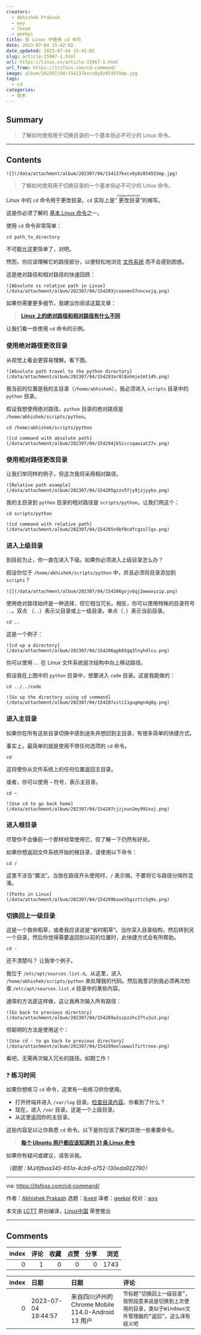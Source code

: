 ```yaml
---
creators:
  - Abhishek Prakash
  - wxy
  - lkxed
  - geekpi
title: 在 Linux 中使用 cd 命令
date: 2023-07-04 15:42:02
date_updated: 2023-07-04 15:42:02
slug: article-15967-1.html
url: https://linux.cn/article-15967-1.html
url_from: https://itsfoss.com/cd-command/
image: album/202307/04/154137kxcv8y8z854555mp.jpg
tags:
  - cd
categories:
  - 技术
---
```


## Summary

> 了解如何使用用于切换目录的一个基本但必不可少的 Linux 命令。

***

<!-- more -->

## Contents

`![](/data/attachment/album/202307/04/154137kxcv8y8z854555mp.jpg)`

> 
> 了解如何使用用于切换目录的一个基本但必不可少的 Linux 命令。
> 
> 
> 

Linux 中的 `cd` 命令用于更改目录。`cd` 实际上是“<ruby> 更改目录 <rt>  change directories </rt></ruby>”的缩写。

这是你必须了解的 [基本 Linux 命令](https://itsfoss.com/essential-ubuntu-commands/)之一。

使用 `cd` 命令非常简单：

```shell
cd path_to_directory
```

不可能比这更简单了，对吧。

然而，你应该理解它的路径部分，以便轻松地浏览 [文件系统](https://linuxhandbook.com:443/linux-directory-structure/) 而不会感到困惑。

这是绝对路径和相对路径的快速回顾：

`![Absolute vs relative path in Linux](/data/attachment/album/202307/04/154203jcoaxmn57oncxxjq.png)`

如果你需要更多细节，我建议你阅读这篇文章：

> 
> **[Linux 上的绝对路径和相对路径有什么不同](https://linuxhandbook.com/absolute-vs-relative-path/?ref=itsfoss.com)**
> 
> 
> 

让我们看一些使用 `cd` 命令的示例。

### 使用绝对路径更改目录

从视觉上看会更容易理解。看下图。

`![Absolute path travel to the python directory](/data/attachment/album/202307/04/154203ar8l8xhmje1mt14h.png)`

我当前的位置是我的主目录（`/home/abhishek`），我必须进入 `scripts` 目录中的 `python` 目录。

假设我想使用绝对路径。`python` 目录的绝对路径是 `/home/abhishek/scripts/python`。

```shell
cd /home/abhishek/scripts/python
```

`![cd command with absolute path](/data/attachment/album/202307/04/154204jk5iccsqawiat27v.png)`

### 使用相对路径更改目录

让我们举同样的例子，但这次我将采用相对路径。

`![Relative path example](/data/attachment/album/202307/04/154205gzzv5fjy9jzjyyko.png)`

我的主目录到 `python` 目录的相对路径是 `scripts/python`。让我们用这个：

```shell
cd scripts/python
```

`![cd command with relative path](/data/attachment/album/202307/04/154205n9bf0cdfcgzsllgx.png)`

### 进入上级目录

到目前为止，你一直在进入下级。如果你必须进入上级目录怎么办？

假设你位于 `/home/abhishek/scripts/python` 中，并且必须将目录添加到 `scripts`？

`![](/data/attachment/album/202307/04/154206gvjv6qj2wwwxyzip.png)`

使用绝对路径始终是一种选择，但它相当冗长。相反，你可以使用特殊的目录符号 `..`。双点 （`..`）表示父目录或上一级目录。单点（`.`）表示当前目录。

```shell
cd ..
```

这是一个例子：

`![cd up a directory](/data/attachment/album/202307/04/154206qgk02gq3lnyhdlcu.png)`

你可以使用 `..` 在 Linux 文件系统层次结构中向上移动路径。

假设我在上图中的 `python` 目录中，想要进入 `code` 目录。这是我能做的：

```shell
cd ../../code
```

`![Go up the directory using cd command](/data/attachment/album/202307/04/154207xiti11gugmgn4g8g.png)`

### 进入主目录

如果你在所有这些目录切换中感到迷失并想回到主目录，有很多简单的快捷方式。

事实上，最简单的就是使用不带任何选项的 `cd` 命令。

```shell
cd
```

这将使你从文件系统上的任何位置返回主目录。

或者，你可以使用 `~` 符号，表示主目录。

```shell
cd ~
```

`![Use cd to go back home](/data/attachment/album/202307/04/154207cjzjnun2my992soj.png)`

### 进入根目录

尽管你不会像前一个那样经常使用它，但了解一下仍然有好处。

如果你想返回文件系统开始的根目录，请使用以下命令：

```shell
cd /
```

这里不涉及“魔法”。当放在路径开头使用时，`/` 表示根。不要将它与路径分隔符混淆。

`![Paths in Linux](/data/attachment/album/202307/04/154209baue55gzzttc5g9x.png)`

### 切换回上一级目录

这是一个救命稻草，或者我应该说是“省时稻草”。当你深入目录结构，然后转到另一个目录，然后你觉得需要返回到以前的位置时，此快捷方式会有所帮助。

```shell
cd -
```

还不清楚吗？ 让我举个例子。

我位于 `/etc/apt/sources.list.d`。从这里，进入 `/home/abhishek/scripts/python` 来处理我的代码。然后我意识到我必须再次检查 `/etc/apt/sources.list.d` 目录中的某些内容。

通常的方法是这样做，这让我再次输入所有路径：

`![Go back to previous directory](/data/attachment/album/202307/04/154209a2szpzzhc27tu3u3.png)`

但聪明的方法是使用这个：

`![Use cd - to go back to previous directory](/data/attachment/album/202307/04/154209oolowwulfirtrooo.png)`

看吧，无需再次输入冗长的路径。如期工作！

### ?️ 练习时间

如果你想练习 `cd` 命令，这里有一些练习供你使用。

* 打开终端并进入 `/var/log` 目录。[检查目录内容](https://itsfoss.com/list-directory-content/)。你看到了什么？
* 现在，进入 `/var` 目录。这是一个上级目录。
* 从这里返回你的主目录。

这些内容足以让你熟悉 `cd` 命令。以下是你应该了解的其他一些重要命令。

> 
> **[每个 Ubuntu 用户都应该知道的 31 条 Linux 命令](https://itsfoss.com/essential-ubuntu-commands/)**
> 
> 
> 

如果你有疑问或建议，请告诉我。

*（题图：MJ/6fbaa345-651a-4cb9-a752-130eda922790）*

---

via: <https://itsfoss.com/cd-command/>

作者：[Abhishek Prakash](https://itsfoss.com/author/abhishek/) 选题：[lkxed](https://github.com/lkxed/) 译者：[geekpi](https://github.com/geekpi) 校对：[wxy](https://github.com/wxy)

本文由 [LCTT](https://github.com/LCTT/TranslateProject) 原创编译，[Linux中国](https://linux.cn/) 荣誉推出

***

## Comments


|   index |   评论 |   收藏 |   点赞 |   分享 |   浏览 |
|--------:|-------:|-------:|-------:|-------:|-------:|
|       0 |      1 |      0 |      0 |      0 |   1743 |

|   index | 日期                | 日期                                               | 评论                                                                                                            |
|--------:|:--------------------|:---------------------------------------------------|:----------------------------------------------------------------------------------------------------------------|
|       0 | 2023-07-04 19:44:57 | 来自四川泸州的 Chrome Mobile 114.0-Android 13 用户 | `节标题“切换回上一级目录”，按照段意来说是切换到上次使用的目录，类似于Windows文件管理器的“返回”。这么译有歧义吧` |
